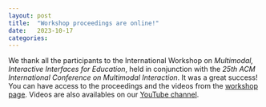 ```yaml
---
layout: post
title:  "Workshop proceedings are online!"
date:   2023-10-17
categories: 
---
```

We thank all the participants to the International Workshop on *Multimodal, Interactive Interfaces for Education*, held in conjunction with the *25th ACM International Conference on Multimodal Interaction*.  It was a great success!
You can have access to the proceedings and the videos from the [workshop page](https://irecheck.github.io/icmi2023/).
Videos are also availables on our [YouTube channel](https://www.youtube.com/@irecheck).
